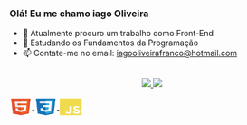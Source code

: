 ### Olá! Eu me chamo iago Oliveira 

- 🔭 Atualmente procuro um trabalho como Front-End
- 🌱 Estudando os Fundamentos da Programação
- 📫 Contate-me no email: iagooliveirafranco@hotmail.com
##
<div align="center">
  <a href="https://github.com/iagooliveirafonseca">
  <img height="160em" src="https://github-readme-stats.vercel.app/api?username=iagooliveirafonseca&show_icons=true&theme=dracula&include_all_commits=true&count_private=true"/>
  <img height="16em" src="https://github-readme-stats.vercel.app/api/top-langs/?username=iagooliveirafonseca&layout=compact&langs_count=7&theme=dracula"/>
</div


<div style="display: inline_block"><br>
  <img align="center" alt="Iago-HTML" height="30" width="40" src="https://raw.githubusercontent.com/devicons/devicon/master/icons/html5/html5-original.svg">
  <img align="center" alt="Iago-CSS" height="30" width="40" src="https://raw.githubusercontent.com/devicons/devicon/master/icons/css3/css3-original.svg">
  <img align="center" alt="Iago-Js" height="30" width="40" src="https://raw.githubusercontent.com/devicons/devicon/master/icons/javascript/javascript-plain.svg">
</div>

